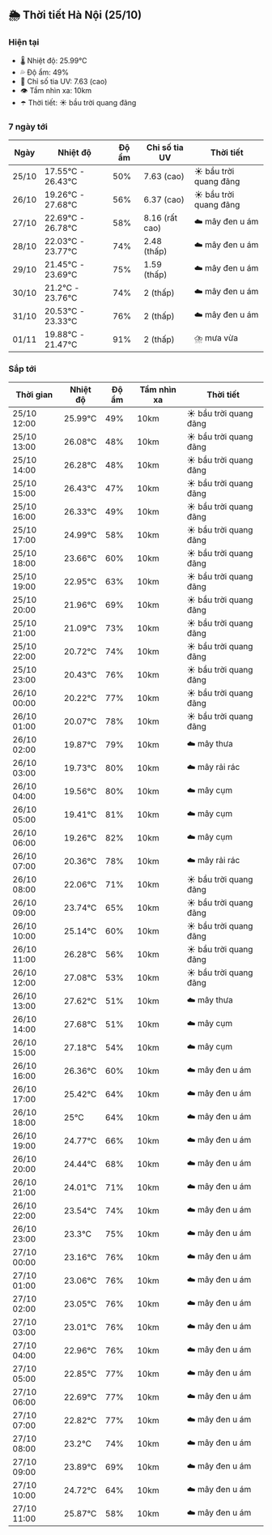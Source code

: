 ## 🌦️ Thời tiết Hà Nội (25/10)

### Hiện tại

- 🌡️ Nhiệt độ: 25.99℃
- 💦 Độ ẩm: 49%
- 🌟 Chỉ số tia UV: 7.63 (cao)
- 👁️ Tầm nhìn xa: 10km
- ☂️ Thời tiết: ☀️ bầu trời quang đãng

### 7 ngày tới

| Ngày | Nhiệt độ | Độ ẩm | Chỉ số tia UV | Thời tiết |
| --- | --- | --- | --- | --- |
| 25/10 | 17.55℃ - 26.43℃ | 50% | 7.63 (cao) | ☀️ bầu trời quang đãng |
| 26/10 | 19.26℃ - 27.68℃ | 56% | 6.37 (cao) | ☀️ bầu trời quang đãng |
| 27/10 | 22.69℃ - 26.78℃ | 58% | 8.16 (rất cao) | ☁️ mây đen u ám |
| 28/10 | 22.03℃ - 23.77℃ | 74% | 2.48 (thấp) | ☁️ mây đen u ám |
| 29/10 | 21.45℃ - 23.69℃ | 75% | 1.59 (thấp) | ☁️ mây đen u ám |
| 30/10 | 21.2℃ - 23.76℃ | 74% | 2 (thấp) | ☁️ mây đen u ám |
| 31/10 | 20.53℃ - 23.33℃ | 76% | 2 (thấp) | ☁️ mây đen u ám |
| 01/11 | 19.88℃ - 21.47℃ | 91% | 2 (thấp) | ⛈️ mưa vừa |

### Sắp tới

| Thời gian | Nhiệt độ | Độ ẩm | Tầm nhìn xa | Thời tiết |
| --- | --- | --- | --- | --- |
| 25/10 12:00 | 25.99℃ | 49% | 10km | ☀️ bầu trời quang đãng |
| 25/10 13:00 | 26.08℃ | 48% | 10km | ☀️ bầu trời quang đãng |
| 25/10 14:00 | 26.28℃ | 48% | 10km | ☀️ bầu trời quang đãng |
| 25/10 15:00 | 26.43℃ | 47% | 10km | ☀️ bầu trời quang đãng |
| 25/10 16:00 | 26.33℃ | 49% | 10km | ☀️ bầu trời quang đãng |
| 25/10 17:00 | 24.99℃ | 58% | 10km | ☀️ bầu trời quang đãng |
| 25/10 18:00 | 23.66℃ | 60% | 10km | ☀️ bầu trời quang đãng |
| 25/10 19:00 | 22.95℃ | 63% | 10km | ☀️ bầu trời quang đãng |
| 25/10 20:00 | 21.96℃ | 69% | 10km | ☀️ bầu trời quang đãng |
| 25/10 21:00 | 21.09℃ | 73% | 10km | ☀️ bầu trời quang đãng |
| 25/10 22:00 | 20.72℃ | 74% | 10km | ☀️ bầu trời quang đãng |
| 25/10 23:00 | 20.43℃ | 76% | 10km | ☀️ bầu trời quang đãng |
| 26/10 00:00 | 20.22℃ | 77% | 10km | ☀️ bầu trời quang đãng |
| 26/10 01:00 | 20.07℃ | 78% | 10km | ☀️ bầu trời quang đãng |
| 26/10 02:00 | 19.87℃ | 79% | 10km | ☁️ mây thưa |
| 26/10 03:00 | 19.73℃ | 80% | 10km | ☁️ mây rải rác |
| 26/10 04:00 | 19.56℃ | 80% | 10km | ☁️ mây cụm |
| 26/10 05:00 | 19.41℃ | 81% | 10km | ☁️ mây cụm |
| 26/10 06:00 | 19.26℃ | 82% | 10km | ☁️ mây cụm |
| 26/10 07:00 | 20.36℃ | 78% | 10km | ☁️ mây rải rác |
| 26/10 08:00 | 22.06℃ | 71% | 10km | ☀️ bầu trời quang đãng |
| 26/10 09:00 | 23.74℃ | 65% | 10km | ☀️ bầu trời quang đãng |
| 26/10 10:00 | 25.14℃ | 60% | 10km | ☀️ bầu trời quang đãng |
| 26/10 11:00 | 26.28℃ | 56% | 10km | ☀️ bầu trời quang đãng |
| 26/10 12:00 | 27.08℃ | 53% | 10km | ☀️ bầu trời quang đãng |
| 26/10 13:00 | 27.62℃ | 51% | 10km | ☁️ mây thưa |
| 26/10 14:00 | 27.68℃ | 51% | 10km | ☁️ mây cụm |
| 26/10 15:00 | 27.18℃ | 54% | 10km | ☁️ mây cụm |
| 26/10 16:00 | 26.36℃ | 60% | 10km | ☁️ mây đen u ám |
| 26/10 17:00 | 25.42℃ | 64% | 10km | ☁️ mây đen u ám |
| 26/10 18:00 | 25℃ | 64% | 10km | ☁️ mây đen u ám |
| 26/10 19:00 | 24.77℃ | 66% | 10km | ☁️ mây đen u ám |
| 26/10 20:00 | 24.44℃ | 68% | 10km | ☁️ mây đen u ám |
| 26/10 21:00 | 24.01℃ | 71% | 10km | ☁️ mây đen u ám |
| 26/10 22:00 | 23.54℃ | 74% | 10km | ☁️ mây đen u ám |
| 26/10 23:00 | 23.3℃ | 75% | 10km | ☁️ mây đen u ám |
| 27/10 00:00 | 23.16℃ | 76% | 10km | ☁️ mây đen u ám |
| 27/10 01:00 | 23.06℃ | 76% | 10km | ☁️ mây đen u ám |
| 27/10 02:00 | 23.05℃ | 76% | 10km | ☁️ mây đen u ám |
| 27/10 03:00 | 23.01℃ | 76% | 10km | ☁️ mây đen u ám |
| 27/10 04:00 | 22.96℃ | 76% | 10km | ☁️ mây đen u ám |
| 27/10 05:00 | 22.85℃ | 77% | 10km | ☁️ mây đen u ám |
| 27/10 06:00 | 22.69℃ | 77% | 10km | ☁️ mây đen u ám |
| 27/10 07:00 | 22.82℃ | 77% | 10km | ☁️ mây đen u ám |
| 27/10 08:00 | 23.2℃ | 74% | 10km | ☁️ mây đen u ám |
| 27/10 09:00 | 23.89℃ | 69% | 10km | ☁️ mây đen u ám |
| 27/10 10:00 | 24.72℃ | 64% | 10km | ☁️ mây đen u ám |
| 27/10 11:00 | 25.87℃ | 58% | 10km | ☁️ mây đen u ám |
